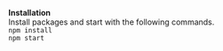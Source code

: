 **Installation** <br>
Install packages and start with the following commands.<br>
```npm install``` <br>
```npm start```
